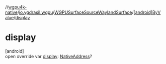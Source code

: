 //[wgpu4k-native](../../../../index.md)/[io.ygdrasil.wgpu](../../index.md)/[WGPUSurfaceSourceWaylandSurface](../index.md)/[[android]ByValue](index.md)/[display](display.md)

# display

[android]\
open override var [display](display.md): [NativeAddress](../../../ffi/-native-address/index.md)?